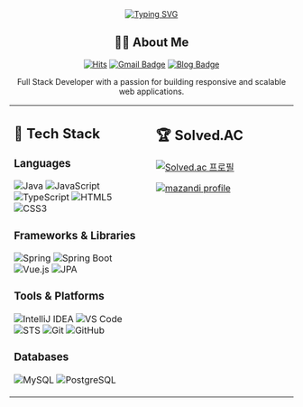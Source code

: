 

<div align="center">
  
  <a href="https://git.io/typing-svg">
    <img src="https://readme-typing-svg.demolab.com?font=Fira+Code&pause=1000&color=6994CDEE&random=false&width=435&lines=Welcome+to+my+GitHub+profile!;Java+%26+Spring+%26+Vue.js+Developer;Always+learning+new+things" alt="Typing SVG" />
  </a>
  
  ## 👨‍💻 About Me
  
  [![Hits](https://hits.seeyoufarm.com/api/count/incr/badge.svg?url=https%3A%2F%2Fgithub.com%2Fkangsub0827&count_bg=%2379C83D&title_bg=%23555555&icon=&icon_color=%23E7E7E7&title=hits&edge_flat=false)](https://hits.seeyoufarm.com)
  [![Gmail Badge](https://img.shields.io/badge/Gmail-d14836?style=flat-square&logo=Gmail&logoColor=white&link=mailto:your.email@gmail.com)](mailto:your.email@gmail.com)
  [![Blog Badge](https://img.shields.io/badge/Blog-03C75A?style=flat-square&logo=Naver&logoColor=white&link=https://your-blog-url/)](https://your-blog-url/)
  
  Full Stack Developer with a passion for building responsive and scalable web applications.
  
  <div>
    <div width="100%" align="center">
      <table>
        <tr>
          <td valign="top" width="50%">
            <h2>🚀 Tech Stack</h2>
            <h3>Languages</h3>
            <p>
              <img src="https://img.shields.io/badge/Java-007396?style=for-the-badge&logo=java&logoColor=white" alt="Java" />
              <img src="https://img.shields.io/badge/JavaScript-F7DF1E?style=for-the-badge&logo=javascript&logoColor=black" alt="JavaScript" />
              <img src="https://img.shields.io/badge/TypeScript-3178C6?style=for-the-badge&logo=typescript&logoColor=white" alt="TypeScript" />
              <img src="https://img.shields.io/badge/HTML5-E34F26?style=for-the-badge&logo=html5&logoColor=white" alt="HTML5" />
              <img src="https://img.shields.io/badge/CSS3-1572B6?style=for-the-badge&logo=css3&logoColor=white" alt="CSS3" />
            </p>
            <h3>Frameworks & Libraries</h3>
            <p>
              <img src="https://img.shields.io/badge/Spring-6DB33F?style=for-the-badge&logo=spring&logoColor=white" alt="Spring" />
              <img src="https://img.shields.io/badge/Spring_Boot-6DB33F?style=for-the-badge&logo=spring-boot&logoColor=white" alt="Spring Boot" />
              <img src="https://img.shields.io/badge/Vue.js-4FC08D?style=for-the-badge&logo=vue.js&logoColor=white" alt="Vue.js" />
              <img src="https://img.shields.io/badge/JPA-007396?style=for-the-badge&logo=java&logoColor=white" alt="JPA" />
            </p>
            <h3>Tools & Platforms</h3>
            <p>
              <img src="https://img.shields.io/badge/IntelliJ_IDEA-000000?style=for-the-badge&logo=intellij-idea&logoColor=white" alt="IntelliJ IDEA" />
              <img src="https://img.shields.io/badge/VS_Code-007ACC?style=for-the-badge&logo=visual-studio-code&logoColor=white" alt="VS Code" />
              <img src="https://img.shields.io/badge/STS-6DB33F?style=for-the-badge&logo=spring&logoColor=white" alt="STS" />
              <img src="https://img.shields.io/badge/Git-F05032?style=for-the-badge&logo=git&logoColor=white" alt="Git" />
              <img src="https://img.shields.io/badge/GitHub-181717?style=for-the-badge&logo=github&logoColor=white" alt="GitHub" />
            </p>
            <h3>Databases</h3>
            <p>
              <img src="https://img.shields.io/badge/MySQL-4479A1?style=for-the-badge&logo=mysql&logoColor=white" alt="MySQL" />
              <img src="https://img.shields.io/badge/PostgreSQL-336791?style=for-the-badge&logo=postgresql&logoColor=white" alt="PostgreSQL" />
            </p>
          </td>
          <td valign="top" width="50%">
            <h2>🏆 Solved.AC</h2>
            <p>
              <a href="https://solved.ac/kangsub0827">
                <img src="http://mazassumnida.wtf/api/v2/generate_badge?boj=kangsub0827" alt="Solved.ac 프로필" />
              </a>
            </p>
            <p>
              <a href="https://solved.ac/kangsub0827">
                <img src="http://mazandi.herokuapp.com/api?handle=kangsub0827&theme=warm" alt="mazandi profile" />
              </a>
            </p>
          </td>
        </tr>
      </table>
    </div>
  </div>
  
</div>


